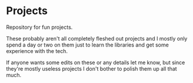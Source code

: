 # Projects
Repository for fun projects.

These probably aren't all completely fleshed out projects and I mostly only spend a day or two on them just to learn the libraries and 
get some experience with the tech. 

If anyone wants some edits on these or any details let me know, but since they're mostly useless projects I don't bother to polish them up all that much.
